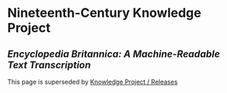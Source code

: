 # Nineteenth-Century Knowledge Project

## _Encyclopedia Britannica: A Machine-Readable Text Transcription_

This page is superseded by [Knowledge Project / Releases](https://tu-plogan.github.io/source/r_releases.html)
